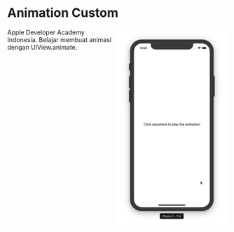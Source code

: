 # Animation Custom
<img src="https://github.com/omrobbie/ios-ada-animation-custom/blob/master/screenshot/preview1.gif" width=256 align="right" />
Apple Developer Academy Indonesia. Belajar membuat animasi dengan UIView.animate.
